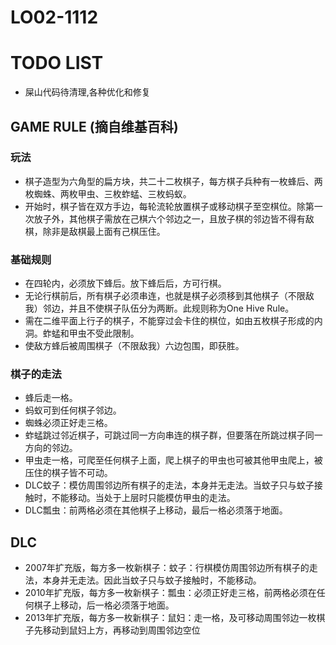 # LO02-1112
# TODO LIST
* 屎山代码待清理,各种优化和修复
## GAME RULE (摘自维基百科)
### 玩法
* 棋子造型为六角型的扁方块，共二十二枚棋子，每方棋子兵种有一枚蜂后、两枚蜘蛛、两枚甲虫、三枚蚱蜢、三枚蚂蚁。
* 开始时，棋子皆在双方手边，每轮流轮放置棋子或移动棋子至空棋位。除第一次放子外，其他棋子需放在己棋六个邻边之一，且放子棋的邻边皆不得有敌棋，除非是敌棋最上面有己棋压住。
### 基础规则
* 在四轮内，必须放下蜂后。放下蜂后后，方可行棋。
* 无论行棋前后，所有棋子必须串连，也就是棋子必须移到其他棋子（不限敌我）邻边，并且不使棋子队伍分为两断。此规则称为One Hive Rule。
* 需在二维平面上行子的棋子，不能穿过会卡住的棋位，如由五枚棋子形成的内洞。蚱蜢和甲虫不受此限制。
* 使敌方蜂后被周围棋子（不限敌我）六边包围，即获胜。
### 棋子的走法
* 蜂后走一格。
* 蚂蚁可到任何棋子邻边。
* 蜘蛛必须正好走三格。
* 蚱蜢跳过邻近棋子，可跳过同一方向串连的棋子群，但要落在所跳过棋子同一方向的邻边。
* 甲虫走一格，可爬至任何棋子上面，爬上棋子的甲虫也可被其他甲虫爬上，被压住的棋子皆不可动。
* DLC蚊子：模仿周围邻边所有棋子的走法，本身并无走法。当蚊子只与蚊子接触时，不能移动。当处于上层时只能模仿甲虫的走法。
* DLC瓢虫：前两格必须在其他棋子上移动，最后一格必须落于地面。
## DLC
* 2007年扩充版，每方多一枚新棋子：蚊子：行棋模仿周围邻边所有棋子的走法，本身并无走法。因此当蚊子只与蚊子接触时，不能移动。
* 2010年扩充版，每方多一枚新棋子：瓢虫：必须正好走三格，前两格必须在任何棋子上移动，后一格必须落于地面。
* 2013年扩充版，每方多一枚新棋子：鼠妇：走一格，及可移动周围邻边一枚棋子先移动到鼠妇上方，再移动到周围邻边空位

